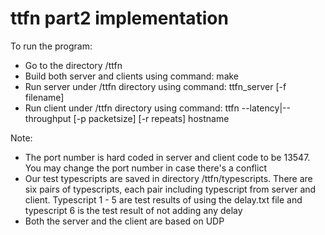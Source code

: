 # ttfn part2 implementation

To run the program:
- Go to the directory /ttfn
- Build both server and clients using command: make
- Run server under /ttfn directory using command: ttfn_server [-f filename]
- Run client under /ttfn directory using command: ttfn --latency|--throughput [-p packetsize] [-r repeats] hostname

Note:
- The port number is hard coded in server and client code to be 13547. You may change the port number in case there's a conflict
- Our test typescripts are saved in directory /ttfn/typescripts. There are six pairs of typescripts, each pair including typescript from server and client. Typescript 1 - 5 are test results of using the delay.txt file and typescript 6 is the test result of not adding any delay
- Both the server and the client are based on UDP
